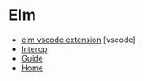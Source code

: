 # Elm

- [elm vscode extension](https://marketplace.visualstudio.com/items?itemName=sbrink.elm) [vscode]
- [Interop](https://guide.elm-lang.org/interop/)
- [Guide](https://guide.elm-lang.org)
- [Home](http://elm-lang.org)
